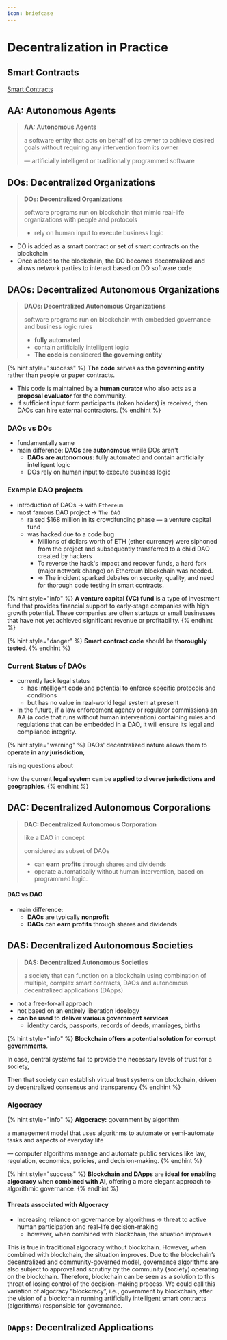 ```yaml
---
icon: briefcase
---
```


# Decentralization in Practice

## Smart Contracts&#x20;

[Smart Contracts](../../blockchain/blockchain-architecture/generic-elements-of-the-blockchain.md#smart-contracts)



## AA: Autonomous Agents&#x20;

> **AA: Autonomous Agents**
>
> a software entity that acts on behalf of its owner to achieve desired goals without requiring any intervention from its owner
>
> — artificially intelligent or traditionally programmed software



## DOs: Decentralized Organizations&#x20;

> **DOs: Decentralized Organizations**
>
> software programs run on blockchain that mimic real-life organizations with people and protocols
>
> * rely on human input to execute business logic

* DO is added as a smart contract or set of smart contracts on the blockchain
* Once added to the blockchain, the DO becomes decentralized and allows network parties to interact based on DO software code



## DAOs: Decentralized Autonomous Organizations

> **DAOs: Decentralized Autonomous Organizations**
>
> software programs run on blockchain with embedded governance and business logic rules
>
> * **fully automated** &#x20;
> * contain artificially intelligent logic
> * **The code is** considered **the governing entity**&#x20;

{% hint style="success" %}
**The code** serves as **the governing entity**  rather than people or paper contracts.

* This code is maintained by a **human curator** who also acts as a **proposal evaluator** for the community.
* If sufficient input form participants (token holders) is received, then DAOs can hire external contractors.
{% endhint %}

### DAOs vs DOs

* fundamentally same
* main difference: **DAOs** are **autonomous** while DOs aren't
  * **DAOs are autonomous:** fully automated  and contain artificially intelligent logic
  * DOs rely on human input to execute business logic



### Example DAO projects

* introduction of DAOs -> with `Ethereum`
* most famous DAO project ->  `The DAO`&#x20;
  * raised $168 million in its crowdfunding phase — a venture capital fund&#x20;
  * was hacked due to a code bug
    * Millions of dollars worth of ETH (ether currency) were siphoned from the project and subsequently transferred to a child DAO created by hackers
    * To reverse the hack's impact and recover funds, a hard fork (major network change) on Ethereum blockchain was needed.
    * ⇒ The incident sparked debates on security, quality, and need for thorough code testing in smart contracts.

{% hint style="info" %}
**A venture capital (VC) fund** is a type of investment fund that provides financial support to early-stage companies with high growth potential. These companies are often startups or small businesses that have not yet achieved significant revenue or profitability.
{% endhint %}

{% hint style="danger" %}
**Smart contract code** should be **thoroughly tested**.
{% endhint %}



### Current Status of DAOs

* currently lack legal status&#x20;
  * has intelligent code and potential to enforce specific protocols and conditions
  * but has no value in real-world legal system at present
* In the future, if a law enforcement agency or regulator commissions an AA (a code that runs without human intervention) containing rules and regulations that can be embedded in a DAO, it will ensure its legal and compliance integrity.

{% hint style="warning" %}
DAOs' decentralized nature allows them to **operate in any jurisdiction**,&#x20;

raising questions about&#x20;

how the current **legal system** can be **applied to diverse jurisdictions and geographies**.
{% endhint %}



## DAC: Decentralized Autonomous Corporations&#x20;

> **DAC: Decentralized Autonomous Corporation**
>
> like a DAO in concept
>
> considered as subset of DAOs
>
> * can **earn** **profits** through shares and dividends
> * operate automatically without human intervention, based on programmed logic.

#### DAC vs DAO

* main difference:&#x20;
  * **DAOs** are typically **nonprofit**&#x20;
  * **DACs** can **earn** **profits** through shares and dividends



## DAS: Decentralized Autonomous Societies&#x20;

> **DAS: Decentralized Autonomous Societies**
>
> a society that can function on a blockchain using combination of multiple, complex smart contracts, DAOs and autonomous decentralized applications (DApps)

* not a free-for-all approach
* not based on an entirely liberation idoelogy
* **can be used** to **deliver various government services**
  * identity cards, passports, records of deeds, marriages, births



{% hint style="info" %}
**Blockchain offers a potential solution for corrupt governments**.

In case, central systems fail to provide the necessary levels of trust for a society,

Then that society can establish virtual trust systems on blockchain, driven by decentralized consensus and transparency
{% endhint %}



### Algocracy

{% hint style="info" %}
**Algocracy:** government by algorithm

a management model that uses algorithms to automate or semi-automate tasks and aspects of everyday life

— computer algorithms manage and automate public services like law, regulation, economics, policies, and decision-making.
{% endhint %}

{% hint style="success" %}
**Blockchain and DApps** are **ideal for enabling algocracy** when **combined with AI**, offering a more elegant approach to algorithmic governance.
{% endhint %}



#### Threats associated with Algocracy

* Increasing reliance on governance by algorithms -> threat to active human participation and real-life decision-making
  * however, when combined with blockchain, the situation improves&#x20;

This is true in traditional algocracy without blockchain. However, when combined with blockchain, the situation improves. Due to the blockchain’s decentralized and community-governed model, governance algorithms are also subject to approval and scrutiny by the community (society) operating on the blockchain. Therefore, blockchain can be seen as a solution to this threat of losing control of the decision-making process. We could call this variation of algocracy “blockcracy”, i.e., government by blockchain, after the vision of a blockchain running artificially intelligent smart contracts (algorithms) responsible for governance.





## `DApps`: Decentralized Applications&#x20;







